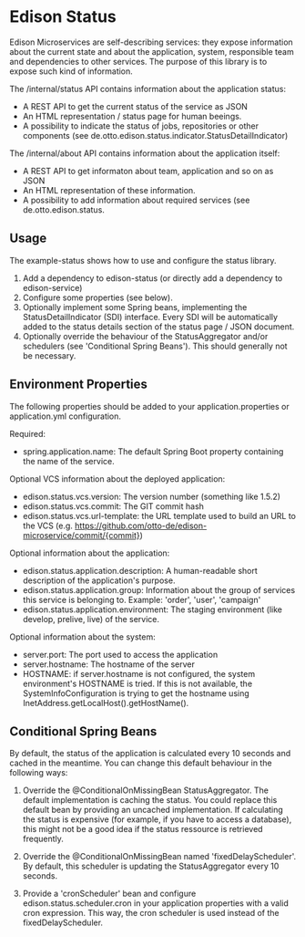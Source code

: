# Edison Status

Edison Microservices are self-describing services: they expose information about the current state and about
the application, system, responsible team and dependencies to other services. The purpose of this library is
to expose such kind of information.

The /internal/status API contains information about the application status:
* A REST API to get the current status of the service as JSON
* An HTML representation / status page for human beeings.
* A possibility to indicate the status of jobs, repositories or other components
(see de.otto.edison.status.indicator.StatusDetailIndicator)

The /internal/about API contains information about the application itself:
* A REST API to get informaton about team, application and so on as JSON
* An HTML representation of these information.
* A possibility to add information about required services (see de.otto.edison.status.
## Usage

The example-status shows how to use and configure the status library.
1. Add a dependency to edison-status (or directly add a dependency to edison-service)
2. Configure some properties (see below).
3. Optionally implement some Spring beans, implementing the StatusDetailIndicator (SDI) interface. Every SDI will
be automatically added to the status details section of the status page / JSON document.
4. Optionally override the behaviour of the StatusAggregator and/or schedulers (see 'Conditional Spring Beans'). This
should generally not be necessary.

## Environment Properties

The following properties should be added to your application.properties or application.yml configuration.

Required:
* spring.application.name: The default Spring Boot property containing the name of the service.

Optional VCS information about the deployed application:
* edison.status.vcs.version: The version number (something like 1.5.2)
* edison.status.vcs.commit: The GIT commit hash
* edison.status.vcs.url-template: the URL template used to build an URL to the VCS
(e.g. https://github.com/otto-de/edison-microservice/commit/{commit})

Optional information about the application:
* edison.status.application.description: A human-readable short description of the application's purpose.
* edison.status.application.group: Information about the group of services this service is belonging to.
Example: 'order', 'user', 'campaign'
* edison.status.application.environment: The staging environment (like develop, prelive, live) of the service.

Optional information about the system:
* server.port: The port used to access the application
* server.hostname: The hostname of the server
* HOSTNAME: if server.hostname is not configured, the system environment's HOSTNAME is tried. If this is not available, 
the SystemInfoConfiguration is trying to get the hostname using InetAddress.getLocalHost().getHostName().

## Conditional Spring Beans

By default, the status of the application is calculated every 10 seconds and cached in the meantime. You
can change this default behaviour in the following ways:

1. Override the @ConditionalOnMissingBean StatusAggregator. The default implementation is caching the status. You
could replace this default bean by providing an uncached implementation. If calculating the status is expensive
(for example, if you have to access a database), this might not be a good idea if the status ressource is retrieved
frequently.

2. Override the @ConditionalOnMissingBean named 'fixedDelayScheduler'. By default, this scheduler is updating the
StatusAggregator every 10 seconds.

3. Provide a 'cronScheduler' bean and configure edison.status.scheduler.cron in your application properties with
a valid cron expression. This way, the cron scheduler is used instead of the fixedDelayScheduler.
